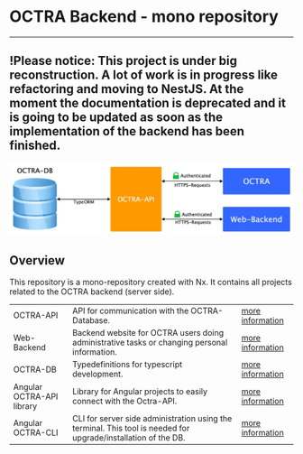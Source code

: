 # OCTRA Backend - mono repository

---
**!Please notice: This project is under big reconstruction. A lot of work is in progress like refactoring and moving to
NestJS. At the moment the documentation is deprecated and it is going to be updated as soon as the implementation of the
backend has been finished.**
---

<img src="https://github.com/IPS-LMU/octra-backend/raw/main/images/octra-backend-diagram.jpg" />

## Overview

This repository is a mono-repository created with Nx. It contains all projects related to the OCTRA backend (server
side).

<table>
<tbody>
<tr>
<td>
OCTRA-API
</td>
<td>API for communication with the OCTRA-Database.</td>
<td>
<a href="https://github.com/IPS-LMU/octra-backend/tree/main/apps/api/">more information</a>
</td>
</tr>
<tr>
<td>
Web-Backend
</td>
<td>Backend website for OCTRA users doing administrative tasks or changing personal information.</td>
<td>
<a href="https://github.com/IPS-LMU/octra-backend/tree/main/apps/web-backend/">more information</a>
</td>
</tr>
<tr>
<td>
OCTRA-DB
</td>
<td>Typedefinitions for typescript development.</td>
<td>
<a href="https://github.com/IPS-LMU/octra-backend/tree/main/libs/api-types/">more information</a>
</td>
</tr>
<tr>
<td>
Angular OCTRA-API library
</td>
<td>Library for Angular projects to easily connect with the Octra-API.</td>
<td>
<a href="https://github.com/IPS-LMU/octra-backend/tree/main/libs/ngx-octra-api/">more information</a>
</td>
</tr>
<tr>
<td>
Angular OCTRA-CLI
</td>
<td>CLI for server side administration using the terminal. This tool is needed for upgrade/installation of the DB.</td>
<td>
<a href="https://github.com/IPS-LMU/octra-backend/tree/main/libs/cli/">more information</a>
</td>
</tr>
</tbody>
</table>
